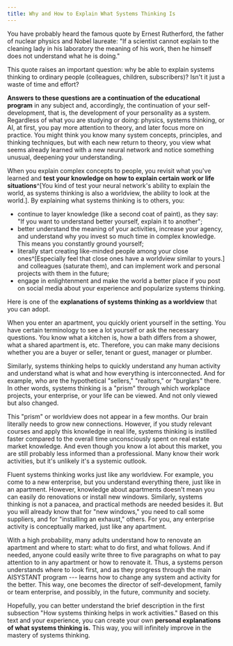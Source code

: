 ```yaml
---
title: Why and How to Explain What Systems Thinking Is
---
```


You have probably heard the famous quote by Ernest Rutherford, the father of nuclear physics and Nobel laureate: "If a scientist cannot explain to the cleaning lady in his laboratory the meaning of his work, then he himself does not understand what he is doing."

This quote raises an important question: why be able to explain systems thinking to ordinary people (colleagues, children, subscribers)? Isn't it just a waste of time and effort?

**Answers to these questions are a continuation of the educational program** in any subject and, accordingly, the continuation of your self-development, that is, the development of your personality as a system. Regardless of what you are studying or doing: physics, systems thinking, or AI, at first, you pay more attention to theory, and later focus more on practice. You might think you know many system concepts, principles, and thinking techniques, but with each new return to theory, you view what seems already learned with a new neural network and notice something unusual, deepening your understanding.

When you explain complex concepts to people, you revisit what you've learned and **test your knowledge on how to explain certain work or life situations**^[You kind of test your neural network's ability to explain the world, as systems thinking is also a worldview, the ability to look at the world.]. By explaining what systems thinking is to others, you:

- continue to layer knowledge (like a second coat of paint), as they say: "If you want to understand better yourself, explain it to another";
- better understand the meaning of your activities, increase your agency, and understand why you invest so much time in complex knowledge. This means you constantly ground yourself;
- literally start creating like-minded people among your close ones^[Especially feel that close ones have a worldview similar to yours.] and colleagues (saturate them), and can implement work and personal projects with them in the future;
- engage in enlightenment and make the world a better place if you post on social media about your experience and popularize systems thinking.

Here is one of the **explanations of systems thinking as a worldview** that you can adopt.

When you enter an apartment, you quickly orient yourself in the setting. You have certain terminology to see a lot yourself or ask the necessary questions. You know what a kitchen is, how a bath differs from a shower, what a shared apartment is, etc. Therefore, you can make many decisions whether you are a buyer or seller, tenant or guest, manager or plumber.

Similarly, systems thinking helps to quickly understand any human activity and understand what is what and how everything is interconnected. And for example, who are the hypothetical "sellers," "realtors," or "burglars" there. In other words, systems thinking is a "prism" through which workplace projects, your enterprise, or your life can be viewed. And not only viewed but also changed.

This "prism" or worldview does not appear in a few months. Our brain literally needs to grow new connections. However, if you study relevant courses and apply this knowledge in real life, systems thinking is instilled faster compared to the overall time unconsciously spent on real estate market knowledge. And even though you know a lot about this market, you are still probably less informed than a professional. Many know their work activities, but it's unlikely it's a systemic outlook.

Fluent systems thinking works just like any worldview. For example, you come to a new enterprise, but you understand everything there, just like in an apartment. However, knowledge about apartments doesn't mean you can easily do renovations or install new windows. Similarly, systems thinking is not a panacea, and practical methods are needed besides it. But you will already know that for "new windows," you need to call some suppliers, and for "installing an exhaust," others. For you, any enterprise activity is conceptually marked, just like any apartment.

With a high probability, many adults understand how to renovate an apartment and where to start: what to do first, and what follows. And if needed, anyone could easily write three to five paragraphs on what to pay attention to in any apartment or how to renovate it. Thus, a systems person understands where to look first, and as they progress through the main AISYSTANT program --- learns how to change any system and activity for the better. This way, one becomes the director of self-development, family or team enterprise, and possibly, in the future, community and society.

Hopefully, you can better understand the brief description in the first subsection "How systems thinking helps in work activities." Based on this text and your experience, you can create your own **personal explanations of what systems thinking is.** This way, you will infinitely improve in the mastery of systems thinking.
